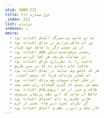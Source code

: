 ```yaml
---
utid: 1000-212
title: غزل شماره ۲۱۲
_index: 212
list: غزلیات
indexes: د
mesra:
  - یک دو جامم دی سحرگه اتّفاق افتاده بود
  - وز لب ساقی شرابم در مذاق افتاده بود
  - از سر مستی دگر با شاهد عهد شباب
  - رجعتی میخواستم لیکن طلاق افتاده بود
  - در مقامات طریقت هر کجا کردیم سیر
  - عافیت را با نظربازی فراق افتاده بود
  - ساقیا جام دمادم دِه که در سیر طریق
  - هر که عاشق وش نیامد در نفاق افتاده بود
  - ‌ ای مُعَبِّر مژده‌ای فرما که دوشم آفتاب
  - در شکر خواب صبوحی هم وثاق افتاده بود
  - نقش می بستم که گیرم گوشه‌ای زان چشم مست
  - طاقت و صبر از خم ابروش طاق افتاده بود
  - حافظ آن ساعت که این نظم پریشان مینوشت
  - طایر فکرش به دام اشتیاق افتاده بود
  - گر نکردی نُصرتِ دین شاه یحیی از کرم
  - کار ملک و دین ز نظم و اتّساق افتاده بود
---
```


